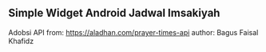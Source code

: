 ## Simple Widget Android Jadwal Imsakiyah

Adobsi API from: https://aladhan.com/prayer-times-api
author: Bagus Faisal Khafidz
